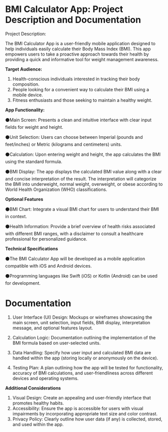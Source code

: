 # **BMI Calculator App: Project Description and Documentation**
Project Description:

The BMI Calculator App is a user-friendly mobile application designed to help individuals easily calculate their Body Mass Index (BMI).
This app empowers users to take a proactive approach towards their health by providing a quick and informative tool for weight management awareness.

**Target Audience:**

1. Health-conscious individuals interested in tracking their body composition.
2. People looking for a convenient way to calculate their BMI using a mobile device.
3. Fitness enthusiasts and those seeking to maintain a healthy weight.
   
**App Functionality:**


⚫Main Screen: Presents a clean and intuitive interface with clear input fields for weight and height. 


⚫Unit Selection: Users can choose between Imperial (pounds and feet/inches) or Metric (kilograms and centimeters) units. 


⚫Calculation: Upon entering weight and height, the app calculates the BMI using the standard formula. 


⚫BMI Display: The app displays the calculated BMI value along with a clear and concise interpretation of the result. The interpretation will categorize the BMI into underweight, normal weight, overweight, or obese according to World Health Organization (WHO) classifications.

**Optional Features**


⚫BMI Chart: Integrate a visual BMI chart for users to understand their BMI in context.


⚫Health Information: Provide a brief overview of health risks associated with different BMI ranges, with a disclaimer to consult a healthcare professional for personalized guidance.

**Technical Specifications**

⚫The BMI Calculator App will be developed as a mobile application compatible with iOS and Android devices.


⚫Programming languages like Swift (iOS) or Kotlin (Android) can be used for development.

# **Documentation**

1. User Interface (UI) Design:
Mockups or wireframes showcasing the main screen, unit selection, input fields, BMI display, interpretation message, and optional features layout.

2. Calculation Logic:
Documentation outlining the implementation of the BMI formula based on user-selected units.

3. Data Handling:
Specify how user input and calculated BMI data are handled within the app (storing locally or anonymously on the device).

4. Testing Plan:
A plan outlining how the app will be tested for functionality, accuracy of BMI calculations, and user-friendliness across different devices and operating systems.

**Additional Considerations**
1. Visual Design: Create an appealing and user-friendly interface that promotes healthy habits.
2. Accessibility: Ensure the app is accessible for users with visual impairments by incorporating appropriate text size and color contrast.
3. Privacy Policy: Clearly outline how user data (if any) is collected, stored, and used within the app.
